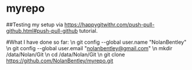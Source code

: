 # myrepo
##Testing my setup via https://happygitwithr.com/push-pull-github.html#push-pull-github tutorial.

#What I have done so far:
\n
git config --global user.name "NolanBentley"
\n
git config --global user.email "nolanbentley@gmail.com"
\n
mkdir /data/Nolan/Git
\n
cd /data/Nolan/Git
\n
git clone https://github.com/NolanBentley/myrepo.git
